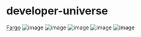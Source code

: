 # developer-universe
<a href="https://github.com/FarisBahmidan/fargo">Fargo</a>
![image](https://media.discordapp.net/attachments/913487617922838569/1368621469495459880/Home_2_.png?ex=6818e392&is=68179212&hm=d3a2cbcc160a0316586972dae9dccc121059958ebfc21f4932d8a2321eeeb174&=&format=webp&quality=lossless&width=234&height=960)
![image]([https://media.discordapp.net/attachments/913487617922838569/1368621469495459880/Home_2_.png?ex=6818e392&is=68179212&hm=d3a2cbcc160a0316586972dae9dccc121059958ebfc21f4932d8a2321eeeb174&=&format=webp&quality=lossless&width=234&height=960](https://cdn.discordapp.com/attachments/913487617922838569/1368623090485035028/Login_Page.png?ex=6818e514&is=68179394&hm=53ffdd796c8d46fa5990551090fd7a1e5afee2ef18c30083570f8ccaad16a75a&))
![image]([[https://media.discordapp.net/attachments/913487617922838569/1368621469495459880/Home_2_.png?ex=6818e392&is=68179212&hm=d3a2cbcc160a0316586972dae9dccc121059958ebfc21f4932d8a2321eeeb174&=&format=webp&quality=lossless&width=234&height=960](https://cdn.discordapp.com/attachments/913487617922838569/1368623090485035028/Login_Page.png?ex=6818e514&is=68179394&hm=53ffdd796c8d46fa5990551090fd7a1e5afee2ef18c30083570f8ccaad16a75a&)](https://cdn.discordapp.com/attachments/913487617922838569/1368623090086711336/blog_Page.png?ex=6818e514&is=68179394&hm=9e85fd0929245db405577d8e5dcc853d93657eac67d78615973942d13ad54742&))
![image]([https://media.discordapp.net/attachments/913487617922838569/1368621469495459880/Home_2_.png?ex=6818e392&is=68179212&hm=d3a2cbcc160a0316586972dae9dccc121059958ebfc21f4932d8a2321eeeb174&=&format=webp&quality=lossless&width=234&height=960](https://cdn.discordapp.com/attachments/913487617922838569/1368623092540244109/About_us_Page.png?ex=6818e515&is=68179395&hm=dcb77565c8c7167bd9ceb1e21361edc5788674a95f0d10b58cf7135664b7803d&))
![image]([https://media.discordapp.net/attachments/913487617922838569/1368621469495459880/Home_2_.png?ex=6818e392&is=68179212&hm=d3a2cbcc160a0316586972dae9dccc121059958ebfc21f4932d8a2321eeeb174&=&format=webp&quality=lossless&width=234&height=960](https://cdn.discordapp.com/attachments/913487617922838569/1368623092540244109/About_us_Page.png?ex=6818e515&is=68179395&hm=dcb77565c8c7167bd9ceb1e21361edc5788674a95f0d10b58cf7135664b7803d&))
